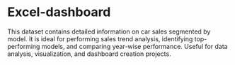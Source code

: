 # Excel-dashboard
This dataset contains detailed information on car sales segmented by model. It is ideal for performing sales trend analysis, identifying top-performing models, and comparing year-wise performance. Useful for data analysis, visualization, and dashboard creation projects.

